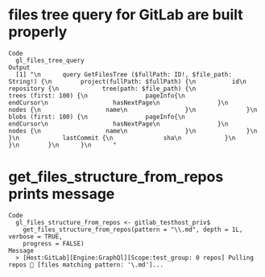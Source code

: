 # files tree query for GitLab are built properly

    Code
      gl_files_tree_query
    Output
      [1] "\n      query GetFilesTree ($fullPath: ID!, $file_path: String!) {\n        project(fullPath: $fullPath) {\n          id\n          repository {\n            tree(path: $file_path) {\n              trees (first: 100) {\n                pageInfo{\n                  endCursor\n                  hasNextPage\n                }\n                nodes {\n                  name\n                }\n              }\n              blobs (first: 100) {\n                pageInfo{\n                  endCursor\n                  hasNextPage\n                }\n                nodes {\n                  name\n                }\n              }\n            }\n            lastCommit {\n              sha\n            }\n          }\n        }\n      }\n      "

# get_files_structure_from_repos prints message

    Code
      gl_files_structure_from_repos <- gitlab_testhost_priv$
        get_files_structure_from_repos(pattern = "\\.md", depth = 1L, verbose = TRUE,
        progress = FALSE)
    Message
      > [Host:GitLab][Engine:GraphQl][Scope:test_group: 0 repos] Pulling repos 🌳 [files matching pattern: '\.md']...

